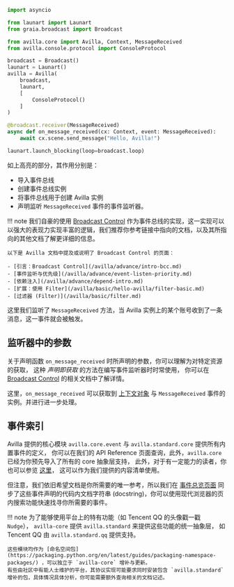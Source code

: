 ```python hl_lines="3 9 12 19-21"
import asyncio

from launart import Launart
from graia.broadcast import Broadcast

from avilla.core import Avilla, Context, MessageReceived
from avilla.console.protocol import ConsoleProtocol

broadcast = Broadcast()
launart = Launart()
avilla = Avilla(
    broadcast,
    launart,
    [
        ConsoleProtocol()
    ]
)

@broadcast.receiver(MessageReceived)
async def on_message_received(cx: Context, event: MessageReceived):
    await cx.scene.send_message("Hello, Avilla!")

launart.launch_blocking(loop=broadcast.loop)
```

如上高亮的部分，其作用分别是：

- 导入事件总线
- 创建事件总线实例
- 将事件总线用于创建 Avilla 实例
- 声明监听 `MessageReceived` 事件的事件监听器。

!!! note
    我们自豪的使用 [Broadcast Control](/broadcast/basic/hello-world/) 作为事件总线的实现，这一实现可以以强大的表现力实现丰富的逻辑，我们推荐你参考链接中指向的文档，以及其所指向的其他文档了解更详细的信息。

    以下是 Avilla 文档中提及或说明了 Broadcast Control 的页面：

    - [引言：Broadcast Control](/avilla/advance/intro-bcc.md)
    - [事件监听与优先级](/avilla/advance/event-listen-priority.md)
    - [依赖注入](/avilla/advance/depend-intro.md)
    - [扩展：使用 Filter](/avilla/basic/hello-avilla/filter-basic.md)
    - [过滤器 (Filter)](/avilla/basic/filter.md)

这里我们监听了 `MessageReceived` 方法，当 Avilla 实例上的某个账号收到了一条消息，这一事件就会被触发。

## 监听器中的参数

关于声明函数 `on_message_received` 时所声明的参数，你可以理解为对特定资源的获取，
这种 *声明即获取* 的方法在编写事件监听器时时常使用，
你可以在 [Broadcast Control](/broadcast/basic/hello-world/) 的相关文档中了解详情。

这里，`on_message_received` 可以获取到 [上下文对象](/avilla/basic/hello-avilla/context-basic.md) 与
`MessageReceived` 事件的实例。并进行进一步处理。

## 事件索引

Avilla 提供的核心模块 `avilla.core.event` 与 `avilla.standard.core` 提供所有内置事件的定义，
你可以在我们的 API Reference 页面查询，此外，`avilla.core` 已经为你预先导入了所有的 core 抽象层支持，
此外，对于有一定能力的读者，你也可以参览
[这里](https://github.com/GraiaProject/Avilla/blob/master/avilla/core/__init__.py)，
这可以作为我们提供的内容清单使用。

但注意，我们依旧希望文档是你所需要的唯一参考，所以我们在 [事件总览页面](/avilla/other/events) 同步了这些事件声明的代码内文档字符串 (docstring)，你可以使用现代浏览器的页内搜索功能快速找寻你所需要的事件。

!!! note
    为了能够使用平台上的特有功能（如 Tencent QQ 的头像戳一戳 `Nudge`），
    `avilla-core` 提供 `avilla.standard` 来提供这些功能的统一抽象层，
    如 Tencent QQ 由 `avilla.standard.qq` 提供支持。

    这些模块均作为 [命名空间包](https://packaging.python.org/en/latest/guides/packaging-namespace-packages/) ，可以独立于 `avilla-core` 增补与更新。  
    有些由社区中有能人士维护的平台，其协议实现可能要求同时安装包含 `avilla.standard`
    增补的包，具体情况具体分析，你可能需要额外查询相关的文档记述。
